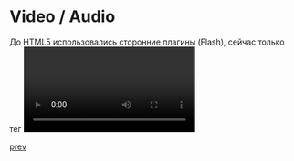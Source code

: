 <h1>Video / Audio</h1>

<div>
До HTML5 использовались сторонние плагины (Flash), сейчас только тег <video> (<audio>). 

MDN <a href="https://developer.mozilla.org/en-US/docs/Web/HTML/Element/video">video</a>

Атрибут controls предоставляет управление контентом тега по умолчанию, подгрузка через атрибут src. 
Тег видео выступает контейнером для тегов source, в которых указываются различные форматы, 
на случай если браузер пользователя не поддерживает указанный формат.

Тег <track> мета информация о видео контенте, также потомок video, через src подгружается файл с расширением .vvt формата (WEBVTT). 
Атрибут poster изображение для не активного тега video. Атрибут loop циклическое проигрование контента.
Audio форматы: mp3, ogg, wav. 
</div>

<a href="07.md">prev</a>